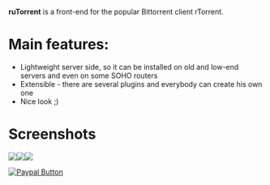 **ruTorrent** is a front-end for the popular Bittorrent client rTorrent.

# Main features:
- Lightweight server side, so it can be installed on old and low-end servers and even on some SOHO routers
- Extensible - there are several plugins and everybody can create his own one
- Nice look ;)

# Screenshots
![](http://rutorrent.googlecode.com/svn/wiki/images/scr1_small.jpg)![](http://rutorrent.googlecode.com/svn/wiki/images/scr2_small.jpg)![](http://rutorrent.googlecode.com/svn/wiki/images/scr3_small.jpg)

[![Paypal Button](https://www.paypal.com/en_US/i/btn/btn_donateCC_LG.gif)](https://www.paypal.com/cgi-bin/webscr?cmd=_s-xclick&amp;hosted_button_id=2KEV2MSBTF99U)
